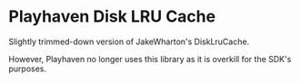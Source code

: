 Playhaven Disk LRU Cache
==============

Slightly trimmed-down version of JakeWharton's DiskLruCache.

However, Playhaven no longer uses this library as it is overkill for the SDK's purposes.